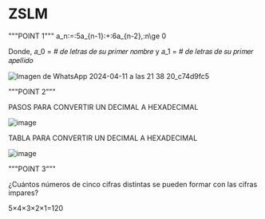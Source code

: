 # ZSLM

"""POINT 1"""
a_n\:=\:5a_{n-1}\:+\:6a_{n-2},\:n\ge 0

Donde, 𝑎_0 = # 𝑑𝑒 𝑙𝑒𝑡𝑟𝑎𝑠 𝑑𝑒 𝑠𝑢 𝑝𝑟𝑖𝑚𝑒𝑟 𝑛𝑜𝑚𝑏𝑟𝑒 y 𝑎_1 = # 𝑑𝑒 𝑙𝑒𝑡𝑟𝑎𝑠 𝑑𝑒 𝑠𝑢 𝑝𝑟𝑖𝑚𝑒𝑟 𝑎𝑝𝑒𝑙𝑙𝑖𝑑𝑜 

![Imagen de WhatsApp 2024-04-11 a las 21 38 20_c74d9fc5](https://github.com/DaniArias7/ALZALM/assets/129128034/b5f3135b-addf-48bd-9a1e-02752a7e8a93)





"""POINT 2"""

PASOS PARA CONVERTIR UN DECIMAL A HEXADECIMAL

![image](https://github.com/DaniArias7/ALZALM/assets/129128034/4b2f6d41-e596-4a86-99a2-6256942578e8)

TABLA PARA CONVERTIR UN DECIMAL A HEXADECIMAL

![image](https://github.com/DaniArias7/ALZALM/assets/129128034/99396578-3d33-4ef1-8e11-d9abbe32a363)




"""POINT 3"""

¿Cuántos números de cinco cifras distintas se pueden formar con las cifras impares?

5×4×3×2×1=120
